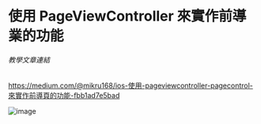# 使用 PageViewController 來實作前導業的功能

###### 教學文章連結
https://medium.com/@mikru168/ios-使用-pageviewcontroller-pagecontrol-來實作前導頁的功能-fbb1ad7e5bad

![image](https://github.com/mikru1688/PageViewControllerDemo/blob/master/PageViewControllerDemo.gif)


